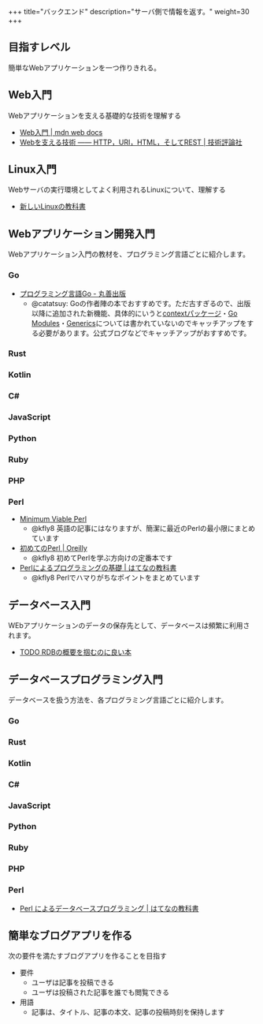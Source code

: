 +++
title="バックエンド"
description="サーバ側で情報を返す。"
weight=30
+++

## 目指すレベル

簡単なWebアプリケーションを一つ作りきれる。

## Web入門

Webアプリケーションを支える基礎的な技術を理解する

- [Web入門 | mdn web docs](https://developer.mozilla.org/ja/docs/Learn/Getting_started_with_the_web)
- [Webを支える技術 ―― HTTP，URI，HTML，そしてREST | 技術評論社](https://gihyo.jp/book/2010/978-4-7741-4204-3)

## Linux入門

Webサーバの実行環境としてよく利用されるLinuxについて、理解する

- [新しいLinuxの教科書](https://www.sbcr.jp/product/4797380941/)

## Webアプリケーション開発入門

Webアプリケーション入門の教材を、プログラミング言語ごとに紹介します。

### Go

- [プログラミング言語Go - 丸善出版](https://www.maruzen-publishing.co.jp/item/?book_no=295039)
  - @catatsuy: Goの作者陣の本でおすすめです。ただ古すぎるので、出版以降に追加された新機能、具体的にいうと[contextパッケージ](https://go.dev/blog/context)・[Go Modules](https://go.dev/blog/using-go-modules)・[Generics](https://go.dev/doc/tutorial/generics)については書かれていないのでキャッチアップをする必要があります。公式ブログなどでキャッチアップがおすすめです。

### Rust

### Kotlin

### C#

### JavaScript

### Python

### Ruby

### PHP

### Perl

- [Minimum Viable Perl](https://mvp.kablamo.org/)
  - @kfly8 英語の記事にはなりますが、簡潔に最近のPerlの最小限にまとめています
- [初めてのPerl | Oreilly](https://www.oreilly.co.jp/books/9784873118246/)
  - @kfly8 初めてPerlを学ぶ方向けの定番本です
- [Perlによるプログラミングの基礎 | はてなの教科書](https://github.com/hatena/Hatena-Textbook/blob/master/foundation-of-programming-perl.md)
  - @kfly8 Perlでハマりがちなポイントをまとめています

## データベース入門

WEbアプリケーションのデータの保存先として、データベースは頻繁に利用されます。

- [TODO RDBの概要を掴むのに良い本]()


## データベースプログラミング入門

データベースを扱う方法を、各プログラミング言語ごとに紹介します。

### Go

### Rust

### Kotlin

### C#

### JavaScript

### Python

### Ruby

### PHP

### Perl

- [Perl によるデータベースプログラミング | はてなの教科書](https://github.com/hatena/Hatena-Textbook/blob/master/database-programming-perl.md)


## 簡単なブログアプリを作る

次の要件を満たすブログアプリを作ることを目指す

- 要件
  - ユーザは記事を投稿できる
  - ユーザは投稿された記事を誰でも閲覧できる
- 用語
  - 記事は、タイトル、記事の本文、記事の投稿時刻を保持します

